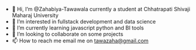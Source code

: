 - 👋 Hi, I’m @Zahabiya-Tawawala currently a student at Chhatrapati Shivaji Maharaj University
- 👀 I’m interested in fullstack development and data science
- 🌱 I’m currently learning javascript python and BI tools
- 💞️ I’m looking to collaborate on some projects 
- 📫 How to reach me email me on tawazaha@gmail.com

<!---
Zahabiya-Tawawala/Zahabiya-Tawawala is a ✨ special ✨ repository because its `README.md` (this file) appears on your GitHub profile.
You can click the Preview link to take a look at your changes.
--->
